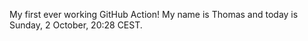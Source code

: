 My first ever working GitHub Action!
My name is Thomas and today is Sunday, 2 October, 20:28 CEST. 
